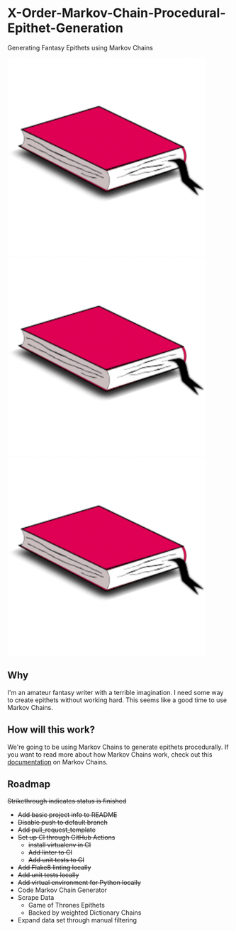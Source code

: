 # X-Order-Markov-Chain-Procedural-Epithet-Generation
Generating Fantasy Epithets using Markov Chains

![book1](images/book.jpg)
![book2](images/book.jpeg)
![book3](images/book.png)

## Why
I'm an amateur fantasy writer with a terrible imagination. I need some way to create epithets without working hard. This seems like a good time to use Markov Chains.

## How will this work?
We're going to be using Markov Chains to generate epithets procedurally. If you want to read more about how Markov Chains work, check out this [documentation](http://pcg.wikidot.com/pcg-algorithm:markov-chain) on Markov Chains.



## Roadmap 
~~Strikethrough indicates status is finished~~
- ~~Add basic project info to README~~
- ~~Disable push to default branch~~
- ~~Add pull_request_template~~
- ~~Set up CI through GitHub Actions~~
	- ~~install virtualenv in CI~~
	- ~~Add linter to CI~~
	- ~~Add unit tests to CI~~
- ~~Add Flake8 linting locally~~
- ~~Add unit tests locally~~
- ~~Add virtual environment for Python locally~~
- Code Markov Chain Generator
- Scrape Data
	- Game of Thrones Epithets
	- Backed by weighted Dictionary Chains
- Expand data set through manual filtering